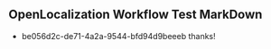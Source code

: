 ## OpenLocalization Workflow Test MarkDown
* be056d2c-de71-4a2a-9544-bfd94d9beeeb 
thanks!<!--HONumber=Mar16_HO2-->
